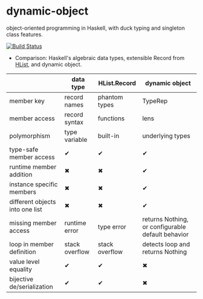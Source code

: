 dynamic-object
==============

object-oriented programming in Haskell, with duck typing and singleton class features.


[![Build Status](https://travis-ci.org/nushio3/dynamic-object.png?branch=master)](https://travis-ci.org/nushio3/dynamic-object)


- Comparison: Haskell's algebraic data types, extensible Record from [HList](hackage.haskell.org/package/HList), and dynamic object. 



　                               | data type     | HList.Record  |dynamic object
---------------------------------|---------------|---------------|---------------
member key                       | record names  | phantom types | TypeRep
member access                    | record syntax | functions     | lens
polymorphism                     | type variable | built-in      | underlying types
type-safe member access          | ✔             | ✔             | ✔ 
runtime member addition          | ✖             | ✖             | ✔ 
instance specific members        | ✖　           | ✖             | ✔ 
different objects into one list  | ✖　           | ✖             | ✔ 
missing member access            | runtime error | type error    | returns Nothing, or configurable default behavior
loop in member definition        | stack overflow| stack overflow| detects loop and returns Nothing
value level equality             | ✔ 　          | ✔             | ✖
bijective de/serialization       | ✔ 　          | ✔             | ✖
